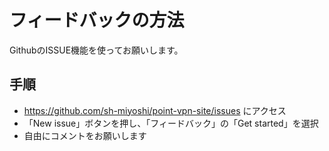 # フィードバックの方法

GithubのISSUE機能を使ってお願いします。

## 手順

- https://github.com/sh-miyoshi/point-vpn-site/issues にアクセス
- 「New issue」ボタンを押し、「フィードバック」の「Get started」を選択
- 自由にコメントをお願いします
